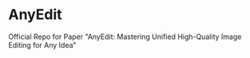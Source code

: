 # AnyEdit
Official Repo for Paper "AnyEdit: Mastering Unified High-Quality Image Editing for Any Idea"
